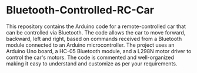 # Bluetooth-Controlled-RC-Car

This repository contains the Arduino code for a remote-controlled car that can be controlled via Bluetooth. The code allows the car to move forward, backward, left and right, based on commands received from a Bluetooth module connected to an Arduino microcontroller. The project uses an Arduino Uno board, a HC-05 Bluetooth module, and a L298N motor driver to control the car's motors. The code is commented and well-organized making it easy to understand and customize as per your requirements.
